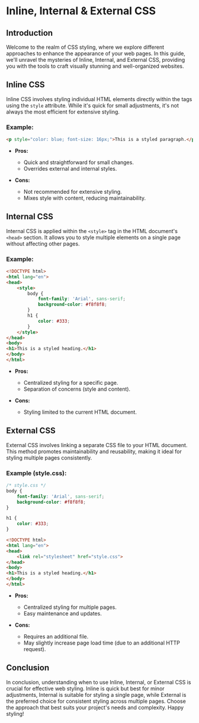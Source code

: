 # Inline, Internal & External CSS

## Introduction

Welcome to the realm of CSS styling, where we explore different approaches to enhance the appearance of your web pages.
In this guide, we'll unravel the mysteries of Inline, Internal, and External CSS, providing you with the tools to craft
visually stunning and well-organized websites.

## Inline CSS

Inline CSS involves styling individual HTML elements directly within the tags using the `style` attribute. While it's
quick for small adjustments, it's not always the most efficient for extensive styling.

### Example:

```html
<p style="color: blue; font-size: 16px;">This is a styled paragraph.</p>
```

- **Pros:**
    - Quick and straightforward for small changes.
    - Overrides external and internal styles.

- **Cons:**
    - Not recommended for extensive styling.
    - Mixes style with content, reducing maintainability.

## Internal CSS

Internal CSS is applied within the `<style>` tag in the HTML document's `<head>` section. It allows you to style
multiple elements on a single page without affecting other pages.

### Example:

```html
<!DOCTYPE html>
<html lang="en">
<head>
    <style>
        body {
            font-family: 'Arial', sans-serif;
            background-color: #f8f8f8;
        }
        h1 {
            color: #333;
        }
    </style>
</head>
<body>
<h1>This is a styled heading.</h1>
</body>
</html>
```

- **Pros:**
    - Centralized styling for a specific page.
    - Separation of concerns (style and content).

- **Cons:**
    - Styling limited to the current HTML document.

## External CSS

External CSS involves linking a separate CSS file to your HTML document. This method promotes maintainability and
reusability, making it ideal for styling multiple pages consistently.

### Example (style.css):

```css
/* style.css */
body {
    font-family: 'Arial', sans-serif;
    background-color: #f8f8f8;
}

h1 {
    color: #333;
}
```

```html
<!DOCTYPE html>
<html lang="en">
<head>
    <link rel="stylesheet" href="style.css">
</head>
<body>
<h1>This is a styled heading.</h1>
</body>
</html>
```

- **Pros:**
    - Centralized styling for multiple pages.
    - Easy maintenance and updates.

- **Cons:**
    - Requires an additional file.
    - May slightly increase page load time (due to an additional HTTP request).

## Conclusion

In conclusion, understanding when to use Inline, Internal, or External CSS is crucial for effective web styling. Inline
is quick but best for minor adjustments, Internal is suitable for styling a single page, while External is the preferred
choice for consistent styling across multiple pages. Choose the approach that best suits your project's needs and
complexity. Happy styling!